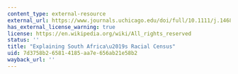```yaml
---
content_type: external-resource
external_url: https://www.journals.uchicago.edu/doi/full/10.1111/j.1468-2508.2006.00471.x
has_external_license_warning: true
license: https://en.wikipedia.org/wiki/All_rights_reserved
status: ''
title: "Explaining South Africa\u2019s Racial Census"
uid: 7d3758b2-6581-4185-aa7e-656ab21e58b2
wayback_url: ''
---
```

